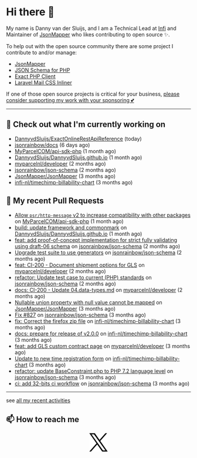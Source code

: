 # Hi there 👋



My name is Danny van der Sluijs, and I am a Technical Lead at [Infi](https://www.infi.nl) and Maintainer of [JsonMapper](https://jsonmapper.net) who likes contributing to open source ✨.

To help out with the open source community there are some project I contribute to and/or manage:
- [JsonMapper](https://github.com/JsonMapper/JsonMapper)
- [JSON Schema for PHP](https://github.com/jsonrainbow/json-schema)
- [Exact PHP Client](https://github.com/picqer/exact-php-client)
- [Laravel Mail CSS Inliner](https://github.com/fedeisas/laravel-mail-css-inliner)

If one of those open source projects is critical for your business, [please consider supporting my work with your sponsoring 💕](https://github.com/sponsors/DannyvdSluijs)

---

## 🔭 Check out what I'm currently working on

- [DannyvdSluijs/ExactOnlineRestApiReference](https://github.com/DannyvdSluijs/ExactOnlineRestApiReference) (today)
- [jsonrainbow/docs](https://github.com/jsonrainbow/docs) (6 days ago)
- [MyParcelCOM/api-sdk-php](https://github.com/MyParcelCOM/api-sdk-php) (1 month ago)
- [DannyvdSluijs/DannyvdSluijs.github.io](https://github.com/DannyvdSluijs/DannyvdSluijs.github.io) (1 month ago)
- [myparcelnl/developer](https://github.com/myparcelnl/developer) (2 months ago)
- [jsonrainbow/json-schema](https://github.com/jsonrainbow/json-schema) (2 months ago)
- [JsonMapper/JsonMapper](https://github.com/JsonMapper/JsonMapper) (3 months ago)
- [infi-nl/timechimp-billability-chart](https://github.com/infi-nl/timechimp-billability-chart) (3 months ago)

## 🔨 My recent Pull Requests

- [Allow `psr/http-message` v2 to increase compatibility with other packages](https://github.com/MyParcelCOM/api-sdk-php/pull/246) on [MyParcelCOM/api-sdk-php](https://github.com/MyParcelCOM/api-sdk-php) (1 month ago)
- [build: update framework and commonmark](https://github.com/DannyvdSluijs/DannyvdSluijs.github.io/pull/53) on [DannyvdSluijs/DannyvdSluijs.github.io](https://github.com/DannyvdSluijs/DannyvdSluijs.github.io) (1 month ago)
- [feat: add proof-of-concept implementation for strict fully validating using draft-06 schema](https://github.com/jsonrainbow/json-schema/pull/835) on [jsonrainbow/json-schema](https://github.com/jsonrainbow/json-schema) (2 months ago)
- [Upgrade test suite to use generators](https://github.com/jsonrainbow/json-schema/pull/834) on [jsonrainbow/json-schema](https://github.com/jsonrainbow/json-schema) (2 months ago)
- [feat: CI-200 - Document shipment options for GLS](https://github.com/myparcelnl/developer/pull/156) on [myparcelnl/developer](https://github.com/myparcelnl/developer) (2 months ago)
- [refactor: Update test case to current (PHP) standards](https://github.com/jsonrainbow/json-schema/pull/831) on [jsonrainbow/json-schema](https://github.com/jsonrainbow/json-schema) (2 months ago)
- [docs: CI-200 - Update 04.data-types.md](https://github.com/myparcelnl/developer/pull/154) on [myparcelnl/developer](https://github.com/myparcelnl/developer) (2 months ago)
- [Nullable union property with null value cannot be mapped](https://github.com/JsonMapper/JsonMapper/pull/200) on [JsonMapper/JsonMapper](https://github.com/JsonMapper/JsonMapper) (3 months ago)
- [Fix #827](https://github.com/jsonrainbow/json-schema/pull/828) on [jsonrainbow/json-schema](https://github.com/jsonrainbow/json-schema) (3 months ago)
- [fix: Correct the firefox zip file](https://github.com/infi-nl/timechimp-billability-chart/pull/27) on [infi-nl/timechimp-billability-chart](https://github.com/infi-nl/timechimp-billability-chart) (3 months ago)
- [docs: prepare for release of v2.0.0](https://github.com/infi-nl/timechimp-billability-chart/pull/25) on [infi-nl/timechimp-billability-chart](https://github.com/infi-nl/timechimp-billability-chart) (3 months ago)
- [feat: add GLS custom contract page](https://github.com/myparcelnl/developer/pull/153) on [myparcelnl/developer](https://github.com/myparcelnl/developer) (3 months ago)
- [Update to new time registration form](https://github.com/infi-nl/timechimp-billability-chart/pull/24) on [infi-nl/timechimp-billability-chart](https://github.com/infi-nl/timechimp-billability-chart) (3 months ago)
- [refactor: update BaseConstraint.php to PHP 7.2 language level](https://github.com/jsonrainbow/json-schema/pull/826) on [jsonrainbow/json-schema](https://github.com/jsonrainbow/json-schema) (3 months ago)
- [ci: add 32-bits ci workflow](https://github.com/jsonrainbow/json-schema/pull/825) on [jsonrainbow/json-schema](https://github.com/jsonrainbow/json-schema) (3 months ago)

---

see [all my recent activities](https://DannyvdSluijs.github.io/recent-work.html)


## 📫 How to reach me

<p align="center">
    <a href="https://x.com/EchteDanny" target="blank">
        <picture>
            <source media="(prefers-color-scheme: dark)"
                    srcset="https://raw.githubusercontent.com/DannyvdSluijs/DannyvdSluijs/refs/heads/main/img/logo-white.png"
                    width="50" height="50"
            >
            <img alt="X.com logo"
                 src="https://raw.githubusercontent.com/DannyvdSluijs/DannyvdSluijs/refs/heads/main/img/logo-black.png"
                 width="50" height="50"
            >
        </picture>
    </a>
</p>